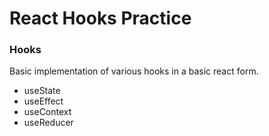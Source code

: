 # React Hooks Practice
### Hooks
Basic implementation of various hooks in a basic react form.
- useState
- useEffect
- useContext
- useReducer

